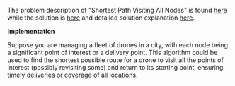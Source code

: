 The problem description of "Shortest Path Visiting All Nodes" is found [here](https://leetcode.com/problems/shortest-path-visiting-all-nodes/description/?envType=daily-question&envId=2023-09-17) while the solution is [here](https://github.com/aurimas13/Solutions-To-Problems/blob/main/LeetCode/Python%20Solutions/Shortest%20Path%20Visiting%20All%20Nodes/shortest.py) and detailed solution explanation [here](https://leetcode.com/problems/shortest-path-visiting-all-nodes/solutions/4055018/python-java-solutions-well-explained/).

**Implementation**

Suppose you are managing a fleet of drones in a city, with each node being a significant point of interest or a delivery point. This algorithm could be used to find the shortest possible route for a drone to visit all the points of interest (possibly revisiting some) and return to its starting point, ensuring timely deliveries or coverage of all locations.